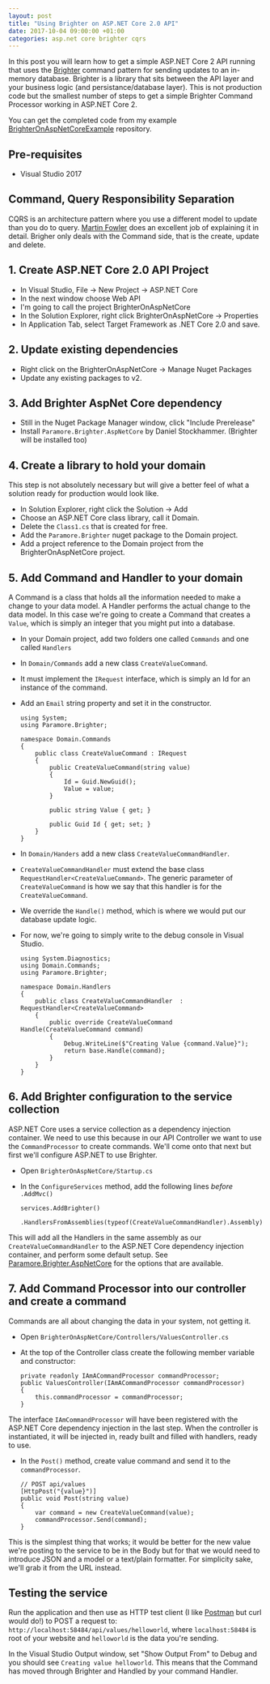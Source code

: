 ```yaml
---
layout: post
title: "Using Brighter on ASP.NET Core 2.0 API"
date: 2017-10-04 09:00:00 +01:00
categories: asp.net core brighter cqrs
---
```

In this post you will learn how to get a simple ASP.NET Core 2 API running that uses the [Brighter](https://github.com/BrighterCommand/Brighter) command pattern for sending updates to an in-memory database. Brighter is a library that sits between the API layer and your business logic (and persistance/database layer). This is not production code but the smallest number of steps to get a simple Brighter Command Processor working in ASP.NET Core 2.

You can get the completed code from my example [BrighterOnAspNetCoreExample](https://github.com/brainwipe/BrighterOnAspNetCoreExample) repository.

## Pre-requisites
- Visual Studio 2017

## Command, Query Responsibility Separation
CQRS is an architecture pattern where you use a different model to update than you do to query. [Martin Fowler](https://martinfowler.com/bliki/CQRS.html) does an excellent job of explaining it in detail. Brigher only deals with the Command side, that is the create, update and delete.

## 1. Create ASP.NET Core 2.0 API Project
- In Visual Studio, File &rarr; New Project &rarr; ASP.NET Core
- In the next window choose Web API
- I'm going to call the project BrighterOnAspNetCore
- In the Solution Explorer, right click BrighterOnAspNetCore &rarr; Properties
- In Application Tab, select Target Framework as .NET Core 2.0 and save.

## 2. Update existing dependencies
- Right click on the BrighterOnAspNetCore &rarr; Manage Nuget Packages
- Update any existing packages to v2.  

## 3. Add Brighter AspNet Core dependency
- Still in the Nuget Package Manager window, click "Include Prerelease"
- Install `Paramore.Brighter.AspNetCore` by Daniel Stockhammer. (Brighter will be installed too)

## 4. Create a library to hold your domain
This step is not absolutely necessary but will give a better feel of what a solution ready for production would look like.

- In Solution Explorer, right click the Solution &rarr; Add
- Choose an ASP.NET Core class library, call it Domain.
- Delete the `Class1.cs` that is created for free.
- Add the `Paramore.Brighter` nuget package to the Domain project.
- Add a project reference to the Domain project from the BrighterOnAspNetCore project.

## 5. Add Command and Handler to your domain
A Command is a class that holds all the information needed to make a change to your data model. A Handler performs the actual change to the data model. In this case we're going to create a Command that creates a `Value`, which is simply an integer that you might put into a database.

- In your Domain project, add two folders one called `Commands` and one called `Handlers`
- In `Domain/Commands` add a new class `CreateValueCommand`. 
- It must implement the `IRequest` interface, which is simply an Id for an instance of the command.
- Add an `Email` string property and set it in the constructor.

      using System;
      using Paramore.Brighter;

      namespace Domain.Commands
      {
          public class CreateValueCommand : IRequest
          {
              public CreateValueCommand(string value)
              {
                  Id = Guid.NewGuid();
                  Value = value;
              }

              public string Value { get; }

              public Guid Id { get; set; }
          }
      }

- In `Domain/Handers` add a new class `CreateValueCommandHandler`.
- `CreateValueCommandHandler` must extend the base class `RequestHandler<CreateValueCommand>`. The generic parameter of `CreateValueCommand` is how we say that this handler is for the `CreateValueCommand`.
- We override the `Handle()` method, which is where we would put our database update logic.
- For now, we're going to simply write to the debug console in Visual Studio.

      using System.Diagnostics;
      using Domain.Commands;
      using Paramore.Brighter;

      namespace Domain.Handlers
      {
          public class CreateValueCommandHandler  : RequestHandler<CreateValueCommand>
          {
              public override CreateValueCommand Handle(CreateValueCommand command)
              {
                  Debug.WriteLine($"Creating Value {command.Value}");
                  return base.Handle(command);
              }
          }
      }

## 6. Add Brighter configuration to the service collection
ASP.NET Core uses a service collection as a dependency injection container. We need to use this because in our API Controller we want to use the `CommandProcessor` to create commands. We'll come onto that next but first we'll configure ASP.NET to use Brighter.

- Open `BrighterOnAspNetCore/Startup.cs`
- In the `ConfigureServices` method, add the following lines _before_ `.AddMvc()`

      services.AddBrighter()
        .HandlersFromAssemblies(typeof(CreateValueCommandHandler).Assembly);

This will add all the Handlers in the same assembly as our `CreateValueCommandHandler` to the ASP.NET Core dependency injection container, and perform some default setup. See [Paramore.Brighter.AspNetCore](https://github.com/brainwipe/Paramore.Brighter.AspNetCore) for the options that are available.

## 7. Add Command Processor into our controller and create a command
Commands are all about changing the data in your system, not getting it. 

- Open `BrighterOnAspNetCore/Controllers/ValuesController.cs`
- At the top of the Controller class create the following member variable and constructor:

      private readonly IAmACommandProcessor commandProcessor;
      public ValuesController(IAmACommandProcessor commandProcessor)
      {
          this.commandProcessor = commandProcessor;
      }

The interface `IAmCommandProcessor` will have been registered with the ASP.NET Core dependency injection in the last step. When the controller is instantiated, it will be injected in, ready built and filled with handlers, ready to use.

- In the `Post()` method, create value command and send it to the `commandProcessor`.

      // POST api/values
      [HttpPost("{value}")]
      public void Post(string value)
      {
          var command = new CreateValueCommand(value);
          commandProcessor.Send(command);
      }

This is the simplest thing that works; it would be better for the new value we're posting to the service to be in the Body but for that we would need to introduce JSON and a model or a text/plain formatter. For simplicity sake, we'll grab it from the URL instead.

## Testing the service
Run the application and then use as HTTP test client (I like [Postman](https://www.getpostman.com/) but curl would do!) to POST a request to: `http://localhost:58484/api/values/helloworld`, where `localhost:58484` is root of your website and `helloworld` is the data you're sending.

In the Visual Studio Output window, set "Show Output From" to Debug and you should see `Creating value helloworld`. This means that the Command has moved through Brighter and Handled by your command Handler.